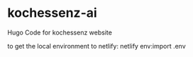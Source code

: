 # kochessenz-ai
Hugo Code for kochessenz website


to get the local environment to netlify:
  netlify env:import .env

  